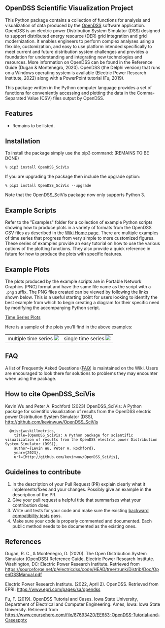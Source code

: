 OpenDSS Scientific Visualization Project
--------------------
This Python package contains a collection of functions for analysis and visualization of data produced by the [OpenDSS](https://sourceforge.net/p/electricdss/wiki/Home) software application. OpenDSS is an electric power Distribution System Simulator (DSS) designed to support distributed energy resource (DER) grid integration and grid modernization. It enables engineers to perform complex analyses using a flexible, customization, and easy to use platform intended specifically to meet current and future distribution system challenges and provides a foundation for understanding and integrating new technologies and resources. More information on OpenDSS can be found in the Reference Guide (Dugan & Montenegro, 2020). OpenDSS (the Delphi version) that runs on a Windows operating system is available (Electric Power Research Institute, 2022) along with a PowerPoint tutorial (Fu, 2019). 

This package written in the Python computer language provides a set of functions for conveniently accessing and plotting the data in the Comma-Separated Value (CSV) files output by OpenDSS. 

Features
---------------------
- Remains to be listed.

Installation
---------------------
To install the package simply use the pip3 command: (REMAINS TO BE DONE)

`% pip3 install OpenDSS_SciVis`

If you are upgrading the package then include the upgrade option:

`% pip3 install OpenDSS_SciVis --upgrade`

Note that the OpenDSS_SciVis package now only supports Python 3. 

Example Scripts
---------------------
Refer to the "Examples" folder for a collection of example Python scripts showing how to produce plots in a variety of formats from the OpenDSS CSV files as described in the [Wiki Home page](https://github.com/kevinwuw/OpenDSS_SciVis/wiki). There are multiple examples of time series that progress from very simple to more customized figures. These series of examples provide an easy tutorial on how to use the various options of the plotting functions. They also provide a quick reference in future for how to produce the plots with specific features. 

Example Plots
---------------------
The plots produced by the example scripts are in Portable Network Graphics (PNG) format and have the same file name as the script with a `.png` suffix. The PNG files created can be viewed by following the links shown below. This is a useful starting point for users looking to identify the best example from which to begin creating a diagram for their specific need by modifying the accompanying Python script.

[Time Series Plots](https://github.com/kevinwuw/OpenDSS_SciVis/wiki/Time-Series-Examples)

Here is a sample of the plots you'll find in the above examples: 

| | |
| :-------------------------:|:-------------------------: |
| multiple time series ![](https://github.com/kevinwuw/OpenDSS_SciVis/blob/main/Examples/example01.png) | single time series ![](https://github.com/kevinwuw/OpenDSS_SciVis/blob/main/Examples/example02.png) |

FAQ
---------------------
A list of Frequently Asked Questions ([FAQ](https://github.com/kevinwuw/OpenDSS_SciVis/wiki/FAQ)) is maintained on the Wiki. Users are encouraged to look there for solutions to problems they may encounter when using the package. 

How to cite OpenDSS_SciVis
---------------------
Kevin Wu and Peter A. Rochford (2023) OpenDSS_SciVis: A Python package for scientific visualization of results from the OpenDSS electric power Distribution System Simulator (DSS), http://github.com/kevinwuw/OpenDSS_SciVis

```
  @misc{wuskillmetrics, 
    title={OpenDSS_SciVis: A Python package for scientific visualization of results from the OpenDSS electric power Distribution System Simulator (DSS)}, 
    author={Levin Wu, Peter A. Rochford}, 
    year={2023}, 
    url={http://github.com/kevinwuw/OpenDSS_SciVis}, 
```

Guidelines to contribute
---------------------
1. In the description of your Pull Request (PR) explain clearly what it implements/fixes and your changes. Possibly give an example in the description of the PR. 
2. Give your pull request a helpful title that summarises what your contribution does. 
3. Write unit tests for your code and make sure the existing [backward compatibility tests](https://github.com/kevinwuw/OpenDSS_SciVis/wiki/Backward-Compatibility-Testing) pass. 
4. Make sure your code is properly commented and documented. Each public method needs to be documented as the existing ones.

References
---------------------
Dugan, R. C., & Montenegro, D. (2020). The Open Distribution System Simulator (OpenDSS) Reference Guide. Electric Power Research Institute. Washington, DC: Electric Power Research Institute. Retrieved from https://sourceforge.net/p/electricdss/code/HEAD/tree/trunk/Distrib/Doc/OpenDSSManual.pdf

Electric Power Research Institute. (2022, April 2). OpenDSS. Retrieved from EPRI: https://www.epri.com/pages/sa/opendss

Fu, F. (2019). OpenDSS Tutorial and Cases. Iowa State University, Department of Electrical and Computer Engineering. Ames, Iowa: Iowa State University. Retrieved from https://www.coursehero.com/file/87693420/EE653-OpenDSS-Tutorial-and-Casespptx
